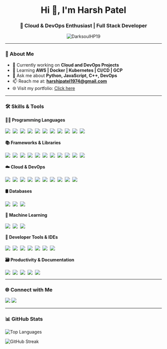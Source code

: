 <h1 align="center">Hi 👋, I'm Harsh Patel</h1>
<h3 align="center">🚀 Cloud & DevOps Enthusiast | Full Stack Developer</h3>

<p align="center">
  <img src="https://komarev.com/ghpvc/?username=DarksoulHP19&label=Profile%20views&color=0e75b6&style=flat" alt="DarksoulHP19" />
</p>

---

### 🧠 About Me

- 🔭 Currently working on **Cloud and DevOps Projects**
- 🌱 Learning **AWS | Docker | Kubernetes | CI/CD | GCP**
- 💬 Ask me about **Python, JavaScript, C++, DevOps**
- 📫 Reach me at: **harshjpatel1974@gmail.com**
- 🌐 Visit my portfolio: [Click here](https://portfolio-darksoulhp19s-projects.vercel.app)

---

### 🛠️ Skills & Tools

#### 👨‍💻 Programming Languages
<div style="display: flex; gap: 8px; flex-wrap: wrap; align-items: center;">
  <img src="https://skillicons.dev/icons?i=python" />
  <img src="https://skillicons.dev/icons?i=js" />
  <img src="https://skillicons.dev/icons?i=cpp" />
  <img src="https://skillicons.dev/icons?i=c" />
  <img src="https://skillicons.dev/icons?i=html" />
  <img src="https://skillicons.dev/icons?i=css" />
  <img src="https://skillicons.dev/icons?i=php" />
  <img src="https://skillicons.dev/icons?i=dart" />
  <img src="https://skillicons.dev/icons?i=go" />
  <img src="https://skillicons.dev/icons?i=cs" />
  <img src="https://skillicons.dev/icons?i=matlab" />
</div>



#### 📚 Frameworks & Libraries
<div style="display: flex; gap: 8px; flex-wrap: wrap; align-items: center;">
  <img src="https://skillicons.dev/icons?i=react" />
  <img src="https://skillicons.dev/icons?i=next" />
  <img src="https://skillicons.dev/icons?i=nodejs" />
  <img src="https://skillicons.dev/icons?i=express" />
  <img src="https://skillicons.dev/icons?i=tailwind" />
  <img src="https://skillicons.dev/icons?i=bootstrap" />
  <img src="https://skillicons.dev/icons?i=django" />
  <img src="https://skillicons.dev/icons?i=flask" />
  <img src="https://skillicons.dev/icons?i=fastapi" />
  <img src="https://skillicons.dev/icons?i=selenium" />
  <img src="https://skillicons.dev/icons?i=vite" />
</div>


#### ☁️ Cloud & DevOps
<div style="display: flex; gap: 8px; flex-wrap: wrap; align-items: center;">
  <img src="https://skillicons.dev/icons?i=aws" />
  <img src="https://skillicons.dev/icons?i=gcp" />
  <img src="https://skillicons.dev/icons?i=docker" />
  <img src="https://skillicons.dev/icons?i=kubernetes" />
  <img src="https://skillicons.dev/icons?i=ansible" />
  <img src="https://skillicons.dev/icons?i=linux" />
  <img src="https://skillicons.dev/icons?i=bash" />
  <img src="https://skillicons.dev/icons?i=githubactions" />
  <img src="https://skillicons.dev/icons?i=jenkins" />
  <img src="https://skillicons.dev/icons?i=terraform" />
</div>


#### 🛢️ Databases
<div style="display: flex; gap: 8px; flex-wrap: wrap; align-items: center;">
  <img src="https://skillicons.dev/icons?i=mysql" />
  <img src="https://skillicons.dev/icons?i=mongodb" />
  <img src="https://skillicons.dev/icons?i=postgres" />
</div>

#### 🤖 Machine Learning
<div style="display: flex; gap: 8px; flex-wrap: wrap; align-items: center;">
  <img src="https://skillicons.dev/icons?i=sklearn" />
  <img src="https://skillicons.dev/icons?i=pytorch" />
  <img src="https://skillicons.dev/icons?i=tensorflow" />
</div>

#### 🧰 Developer Tools & IDEs
<div style="display: flex; gap: 8px; flex-wrap: wrap; align-items: center;">
  <img src="https://skillicons.dev/icons?i=vscode" />
  <img src="https://skillicons.dev/icons?i=androidstudio" />
  <img src="https://skillicons.dev/icons?i=visualstudio" />
  <img src="https://skillicons.dev/icons?i=postman" />
  <img src="https://skillicons.dev/icons?i=powershell" />
  <img src="https://skillicons.dev/icons?i=git" />
  <img src="https://skillicons.dev/icons?i=github" />
</div>


#### 🗃️ Productivity & Documentation
<div style="display: flex; gap: 8px; flex-wrap: wrap; align-items: center;">
  <img src="https://skillicons.dev/icons?i=notion" />
  <img src="https://skillicons.dev/icons?i=obsidian" />
  <img src="https://skillicons.dev/icons?i=stackoverflow" />
  <img src="https://skillicons.dev/icons?i=latex" />
  <img src="https://skillicons.dev/icons?i=md" />
</div>


---

### 🌐 Connect with Me

<a href="https://twitter.com/harsh190704" target="_blank"><img src="https://skillicons.dev/icons?i=twitter" /></a>
<a href="https://www.linkedin.com/in/harsh-patel-4a13aa325/" target="_blank"><img src="https://skillicons.dev/icons?i=linkedin" /></a>
<!-- <a href="https://instagram.com/harshpatel7719" target="_blank"><img src="https://skillicons.dev/icons?i=instagram" /></a> -->
<!-- <a href="https://discordapp.com/users/774670437941772329" target="_blank"><img src="https://skillicons.dev/icons?i=discord" /></a> -->

---

### 📊 GitHub Stats

<p align="left">
  <img src="https://github-readme-stats.vercel.app/api/top-langs?username=DarksoulHP19&theme=tokyonight&show_icons=true&locale=en&layout=compact" alt="Top Languages" />
</p>

<p align="left">
  <img src="https://github-readme-streak-stats.herokuapp.com/?user=DarksoulHP19&theme=tokyonight" alt="GitHub Streak" />
</p>


